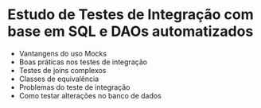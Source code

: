 # Estudo de Testes de Integração com base em SQL e DAOs automatizados

- Vantangens do uso Mocks
- Boas práticas nos testes de integração
- Testes de joins complexos
- Classes de equivalência
- Problemas do teste de integração
- Como testar alterações no banco de dados 
